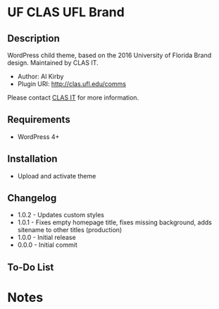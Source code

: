 UF CLAS UFL Brand
=================

Description
-----------

WordPress child theme, based on the 2016 University of Florida Brand design. Maintained by CLAS IT.

- Author: Al Kirby
- Plugin URI: http://clas.ufl.edu/comms

Please contact [CLAS IT](https://it.clas.ufl.edu/) for more information.

Requirements
------------
- WordPress 4+


Installation
------------
- Upload and activate theme

Changelog
---------
- 1.0.2 - Updates custom styles
- 1.0.1 - Fixes empty homepage title, fixes missing background, adds sitename to other titles (production)
- 1.0.0 - Initial release
- 0.0.0 - Initial commit


To-Do List
----------


Notes
==============================

